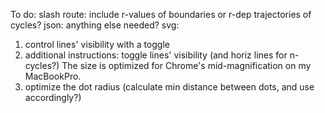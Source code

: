 To do:
slash route: include r-values of boundaries or r-dep trajectories of cycles?
json: anything else needed?
svg:
1) control lines' visibility with a toggle
2) additional instructions:
    toggle lines' visibility (and horiz lines for n-cycles?)
    The size is optimized for Chrome's mid-magnification on my MacBookPro.
3) optimize the dot radius (calculate min distance between dots, and use accordingly?)
